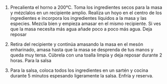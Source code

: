 1.  Precalienta el horno a 200°C. Toma los ingredientes secos para la masa y mézclalos en un recipiente amplio. Realiza un hoyo en el centro de los ingredientes e incorpora los ingredientes líquidos a la masa y las especies. Mezcla bien y empieza amasar en el mismo recipiente. Si ves que la masa necesita más agua añade poco a poco más agua.
Deja reposar

2.  Retira del recipiente y continúa amasando la masa en el mesón enharinado, amasa hasta que la masa se desprenda de tus manos y queda muy tersa. Cúbrela con una toalla limpia y deja reposar durante 2 horas.
Para la salsa

3.  Para la salsa, coloca todos los ingredientes en un sartén y cocina durante 5 minutos espesando ligeramente la salsa. Enfría y reserva.